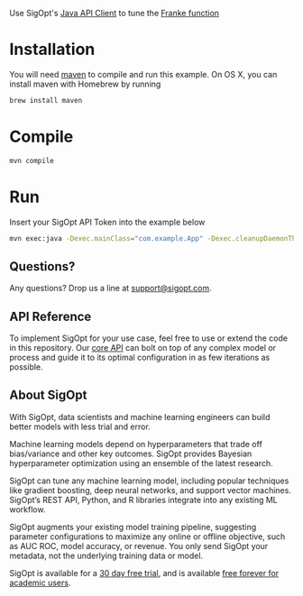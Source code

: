 Use SigOpt's [Java API Client](https://sigopt.com/docs/overview/java) to tune the [Franke function](http://www.sfu.ca/~ssurjano/franke2d.html)

# Installation
You will need [maven](https://maven.apache.org/) to compile and run this example.
On OS X, you can install maven with Homebrew by running

```bash
brew install maven
```

# Compile

```bash
mvn compile
```

# Run
Insert your SigOpt API Token into the example below

```bash
mvn exec:java -Dexec.mainClass="com.example.App" -Dexec.cleanupDaemonThreads="false" -Dexec.args="--client_token SIGOPT_API_TOKEN"
```

## Questions?
Any questions? Drop us a line at [support@sigopt.com](mailto:support@sigopt.com).

## API Reference
To implement SigOpt for your use case, feel free to use or extend the code in this repository. Our [core API](https://sigopt.com/docs) can bolt on top of any complex model or process and guide it to its optimal configuration in as few iterations as possible. 

## About SigOpt

With SigOpt, data scientists and machine learning engineers can build better models with less trial and error.

Machine learning models depend on hyperparameters that trade off bias/variance and other key outcomes. SigOpt provides Bayesian hyperparameter optimization using an ensemble of the latest research.

SigOpt can tune any machine learning model, including popular techniques like gradient boosting, deep neural networks, and support vector machines. SigOpt’s REST API, Python, and R libraries integrate into any existing ML workflow.

SigOpt augments your existing model training pipeline, suggesting parameter configurations to maximize any online or offline objective, such as AUC ROC, model accuracy, or revenue. You only send SigOpt your metadata, not the underlying training data or model.

SigOpt is available for a [30 day free trial](https://sigopt.com/signup), and is available [free forever for academic users](https://sigopt.com/edu).
